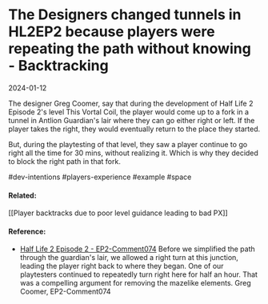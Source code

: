 # The Designers changed tunnels in HL2EP2 because players were repeating the path without knowing - Backtracking
2024-01-12

The designer Greg Coomer, say that during the development of Half Life 2 Episode 2's level This Vortal Coil, the player would come up to a fork in a tunnel in Antlion Guardian's lair where they can go either right or left. If the player takes the right, they would eventually return to the place they started.

But, during the playtesting of that level, they saw a player continue to go right all the time for 30 mins, without realizing it. Which is why they decided to block the right path in that fork.


 #dev-intentions #players-experience  #example #space 

#### Related:
[[Player backtracks due to poor level guidance leading to bad PX]]

#### Reference:
- [Half Life 2 Episode 2 - EP2-Comment074](https://combineoverwiki.net/wiki/Developer_commentary/Half-Life_2:_Episode_Two)
Before we simplified the path through the guardian's lair, we allowed a right turn at this junction, leading the player right back to where they began. One of our playtesters continued to repeatedly turn right here for half an hour. That was a compelling argument for removing the mazelike elements.
Greg Coomer, EP2-Comment074
